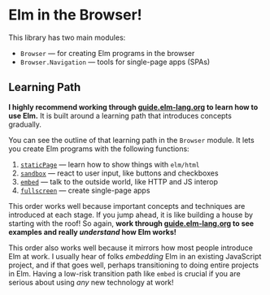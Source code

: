 # Elm in the Browser!

This library has two main modules:

  - `Browser` &mdash; for creating Elm programs in the browser
  - `Browser.Navigation` &mdash; tools for single-page apps (SPAs)

## Learning Path

**I highly recommend working through [guide.elm-lang.org][guide] to learn how to use Elm.** It is built around a learning path that introduces concepts gradually.

[guide]: https://guide.elm-lang.org/

You can see the outline of that learning path in the `Browser` module. It lets you create Elm programs with the following functions:

  1. [`staticPage`](Browser#staticPage) &mdash; learn how to show things with `elm/html`
  2. [`sandbox`](Browser#sandbox) &mdash; react to user input, like buttons and checkboxes
  3. [`embed`](Browser#embed) &mdash; talk to the outside world, like HTTP and JS interop
  4. [`fullscreen`](Browser#fullscreen) &mdash; create single-page apps

This order works well because important concepts and techniques are introduced at each stage. If you jump ahead, it is like building a house by starting with the roof! So again, **work through [guide.elm-lang.org][guide] to see examples and really *understand* how Elm works!**

This order also works well because it mirrors how most people introduce Elm at work. I usually hear of folks *embedding* Elm in an existing JavaScript project, and if that goes well, perhaps transitioning to doing entire projects in Elm. Having a low-risk transition path like `embed` is crucial if you are serious about using *any* new technology at work!
